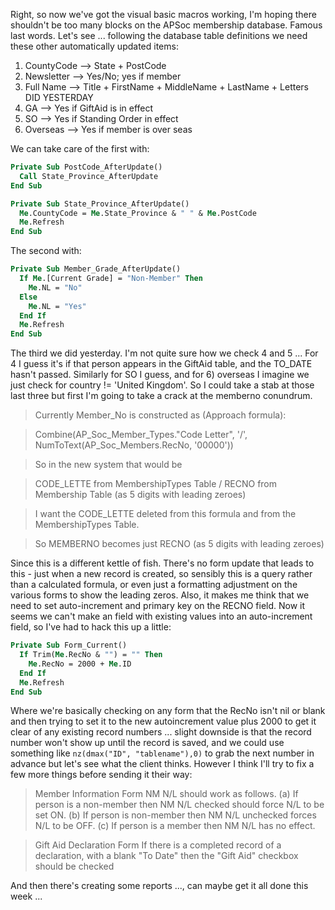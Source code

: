 Right, so now we've got the visual basic macros working, I'm hoping there shouldn't be too many blocks on the APSoc membership database.  Famous last words.  Let's see ... following the database table definitions we need these other automatically updated items:

1) CountyCode --> State + PostCode  
2) Newsletter --> Yes/No; yes if member
3) Full Name --> Title + FirstName + MiddleName + LastName + Letters DID YESTERDAY
4) GA --> Yes if GiftAid is in effect
5) SO --> Yes if Standing Order in effect
6) Overseas --> Yes if member is over seas


We can take care of the first with:

```vb
Private Sub PostCode_AfterUpdate()
  Call State_Province_AfterUpdate
End Sub

Private Sub State_Province_AfterUpdate()
  Me.CountyCode = Me.State_Province & " " & Me.PostCode
  Me.Refresh
End Sub
```

The second with:

```vb
Private Sub Member_Grade_AfterUpdate()
  If Me.[Current Grade] = "Non-Member" Then
    Me.NL = "No"
  Else
    Me.NL = "Yes"
  End If
  Me.Refresh
End Sub
```

The third we did yesterday.  I'm not quite sure how we check 4 and 5 ... For 4 I guess it's if that person appears in the GiftAid table, and the TO_DATE hasn't passed.  Similarly for SO I guess, and for 6) overseas I imagine we just check for country != 'United Kingdom'.  So I could take a stab at those last three but first I'm going to take a crack at the memberno conundrum.

> Currently Member_No is constructed as (Approach formula): 

> Combine(AP_Soc_Member_Types."Code Letter", '/', NumToText(AP_Soc_Members.RecNo, '00000'))

> So in the new system that would be

> CODE_LETTE from MembershipTypes Table / RECNO from Membership Table (as 5 digits with leading zeroes)

> I want the CODE_LETTE deleted from this formula and from the MembershipTypes Table.

> So MEMBERNO becomes just RECNO (as 5 digits with leading zeroes)

Since this is a different kettle of fish.  There's no form update that leads to this - just when a new record is created, so sensibly this is a query rather than a calculated formula, or even just a formatting adjustment on the various forms to show the leading zeros.  Also, it makes me think that we need to set auto-increment and primary key on the RECNO field.  Now it seems we can't make an field with existing values into an auto-increment field, so I've had to hack this up a little:

```vb
Private Sub Form_Current()
  If Trim(Me.RecNo & "") = "" Then
    Me.RecNo = 2000 + Me.ID
  End If
  Me.Refresh
End Sub
```

Where we're basically checking on any form that the RecNo isn't nil or blank and then trying to set it to the new autoincrement value plus 2000 to get it clear of any existing record numbers ... slight downside is that the record number won't show up until the record is saved, and we could use something like `nz(dmax("ID", "tablename"),0)` to grab the next number in advance but let's see what the client thinks.  However I think I'll try to fix a few more things before sending it their way:

> Member Information Form
> NM N/L should work as follows.  (a) If person is a non-member then NM N/L checked should force N/L to be set ON.  (b) If person is non-member then NM N/L unchecked forces N/L to be OFF.  (c) If person is a member then NM N/L has no effect.

> Gift Aid Declaration Form
> If there is a completed record of a declaration, with a blank "To Date" then the "Gift Aid" checkbox should be checked 

And then there's creating some reports ..., can maybe get it all done this week ...
